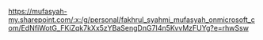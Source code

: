https://mufasyah-my.sharepoint.com/:x:/g/personal/fakhrul_syahmi_mufasyah_onmicrosoft_com/EdNfiWotG_FKiZqk7kXx5zYBaSengDnG7I4n5KvvMzFUYg?e=rhwSsw
